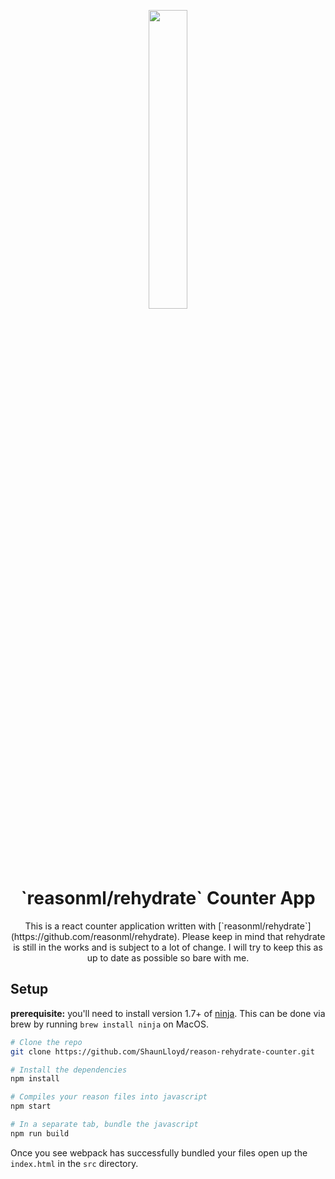 <p align="center">
  <img src="http://i.imgur.com/49C0QB7.png" width="35%"/>
</p>
<h1 align="center">
  `reasonml/rehydrate` Counter App
</h1>

<p align="center">
This is a react counter application written with [`reasonml/rehydrate`](https://github.com/reasonml/rehydrate).
Please keep in mind that rehydrate is still in the works and is subject to a lot of change. I will try to keep this as up to date as possible so bare with me.
</p>

## Setup

**prerequisite:** you'll need to install version 1.7+ of [ninja](https://ninja-build.org/).
This can be done via brew by running `brew install ninja` on MacOS.

```sh
# Clone the repo
git clone https://github.com/ShaunLloyd/reason-rehydrate-counter.git

# Install the dependencies
npm install

# Compiles your reason files into javascript
npm start

# In a separate tab, bundle the javascript
npm run build
```

Once you see webpack has successfully bundled your files open up the `index.html` in the `src` directory.
